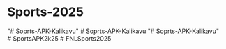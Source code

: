 # Sports-2025
"# Soprts-APK-Kalikavu" 
#   S o p r t s - A P K - K a l i k a v u  
 "# Soprts-APK-Kalikavu"  
#   S p o r t s A P K 2 k 2 5  
 #   F N L S p o r t s 2 0 2 5  
 